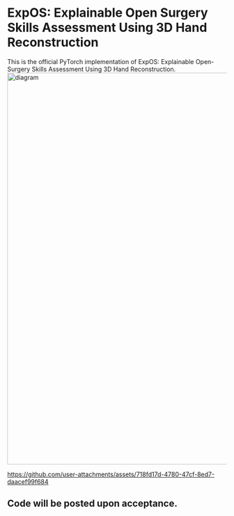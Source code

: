 # ExpOS: Explainable Open Surgery Skills Assessment Using 3D Hand Reconstruction
This is the official PyTorch implementation of ExpOS: Explainable Open-Surgery Skills Assessment Using 3D Hand Reconstruction.
<img width="900" alt="diagram" src="https://github.com/user-attachments/assets/15f8862c-07d2-477e-b4ca-5a76a5c231c3" />


https://github.com/user-attachments/assets/718fd17d-4780-47cf-8ed7-daacef99f684


## Code will be posted upon acceptance.
